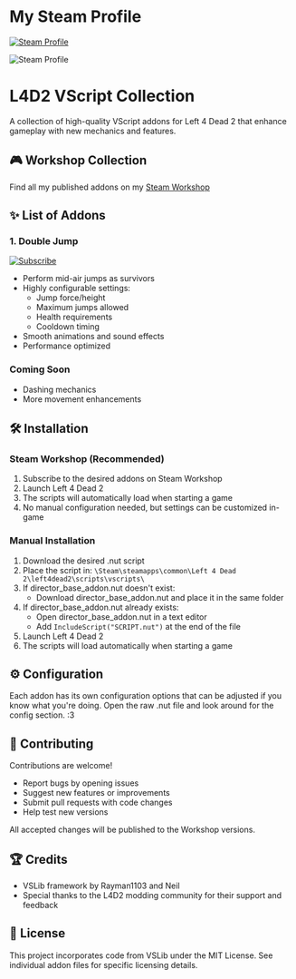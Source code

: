 # My Steam Profile
[![Steam Profile](https://img.shields.io/badge/Steam-Profile-blue?logo=steam)](https://steamcommunity.com/profiles/76561199011285191)

![Steam Profile](https://steam-stat.vercel.app/api?profileName=KoreKosogaIberiaNoDestreza)


# L4D2 VScript Collection

A collection of high-quality VScript addons for Left 4 Dead 2 that enhance gameplay with new mechanics and features.

## 🎮 Workshop Collection

Find all my published addons on my [Steam Workshop](https://steamcommunity.com/id/KoreKosogaIberiaNoDestreza/myworkshopfiles/)

## ✨ List of Addons

### 1. Double Jump 
[![Subscribe](https://img.shields.io/badge/Steam-Subscribe-blue?logo=steam)](https://steamcommunity.com/sharedfiles/filedetails/?id=3279522316)
- Perform mid-air jumps as survivors
- Highly configurable settings:
  - Jump force/height
  - Maximum jumps allowed
  - Health requirements
  - Cooldown timing
- Smooth animations and sound effects
- Performance optimized

### Coming Soon
- Dashing mechanics
- More movement enhancements

## 🛠️ Installation

### Steam Workshop (Recommended)
1. Subscribe to the desired addons on Steam Workshop
2. Launch Left 4 Dead 2
3. The scripts will automatically load when starting a game
4. No manual configuration needed, but settings can be customized in-game

### Manual Installation
1. Download the desired .nut script
2. Place the script in: `\Steam\steamapps\common\Left 4 Dead 2\left4dead2\scripts\vscripts\`
3. If director_base_addon.nut doesn't exist:
   - Download director_base_addon.nut and place it in the same folder
4. If director_base_addon.nut already exists:
   - Open director_base_addon.nut in a text editor
   - Add `IncludeScript("SCRIPT.nut")` at the end of the file
5. Launch Left 4 Dead 2
6. The scripts will load automatically when starting a game

## ⚙️ Configuration 

Each addon has its own configuration options that can be adjusted if you know what you're doing.
Open the raw .nut file and look around for the config section. :3

## 🤝 Contributing

Contributions are welcome!

- Report bugs by opening issues
- Suggest new features or improvements
- Submit pull requests with code changes
- Help test new versions

All accepted changes will be published to the Workshop versions.

## 🏆 Credits

- VSLib framework by Rayman1103 and Neil
- Special thanks to the L4D2 modding community for their support and feedback

## 📄 License

This project incorporates code from VSLib under the MIT License. See individual addon files for specific licensing details.
